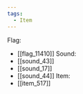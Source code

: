 ```yaml
---
tags:
  - Item
---
```

Flag:
- [[flag_11410]]
Sound:
- [[sound_43]]
- [[sound_17]]
- [[sound_44]]
Item:
- [[item_517]]
